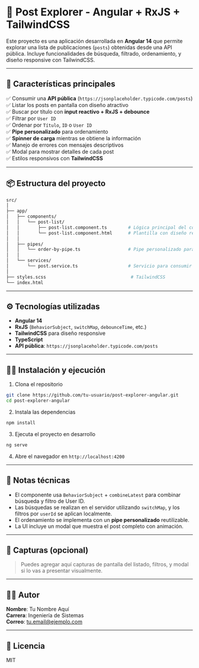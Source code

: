 # 📝 Post Explorer - Angular + RxJS + TailwindCSS

Este proyecto es una aplicación desarrollada en **Angular 14** que permite explorar una lista de publicaciones (`posts`) obtenidas desde una API pública. Incluye funcionalidades de búsqueda, filtrado, ordenamiento, y diseño responsive con TailwindCSS.

---

## 🚀 Características principales

✅ Consumir una **API pública** (`https://jsonplaceholder.typicode.com/posts`)  
✅ Listar los posts en pantalla con diseño atractivo  
✅ Buscar por título con **input reactivo + RxJS + debounce**  
✅ Filtrar por `User ID`  
✅ Ordenar por `Título`, `ID` o `User ID`  
✅ **Pipe personalizado** para ordenamiento  
✅ **Spinner de carga** mientras se obtiene la información  
✅ Manejo de errores con mensajes descriptivos  
✅ Modal para mostrar detalles de cada post  
✅ Estilos responsivos con **TailwindCSS**

---

## 📦 Estructura del proyecto

```bash
src/
│
├── app/
│   ├── components/
│   │   └── post-list/
│   │       ├── post-list.component.ts        # Lógica principal del componente
│   │       └── post-list.component.html      # Plantilla con diseño responsive
│   │
│   ├── pipes/
│   │   └── order-by-pipe.ts                  # Pipe personalizado para ordenar los posts
│   │
│   └── services/
│       └── post.service.ts                   # Servicio para consumir la API
│
├── styles.scss                                # TailwindCSS
└── index.html
```

---

## ⚙️ Tecnologías utilizadas

- **Angular 14**
- **RxJS** (`BehaviorSubject`, `switchMap`, `debounceTime`, etc.)
- **TailwindCSS** para diseño responsive
- **TypeScript**
- **API pública**: `https://jsonplaceholder.typicode.com/posts`

---

## 🧑‍💻 Instalación y ejecución

1. Clona el repositorio

```bash
git clone https://github.com/tu-usuario/post-explorer-angular.git
cd post-explorer-angular
```

2. Instala las dependencias

```bash
npm install
```

3. Ejecuta el proyecto en desarrollo

```bash
ng serve
```

4. Abre el navegador en `http://localhost:4200`

---

## 🧠 Notas técnicas

- El componente usa `BehaviorSubject` + `combineLatest` para combinar búsqueda y filtro de User ID.
- Las búsquedas se realizan en el servidor utilizando `switchMap`, y los filtros por `userId` se aplican localmente.
- El ordenamiento se implementa con un **pipe personalizado** reutilizable.
- La UI incluye un modal que muestra el post completo con animación.

---

## 📸 Capturas (opcional)

> Puedes agregar aquí capturas de pantalla del listado, filtros, y modal si lo vas a presentar visualmente.

---

## 🧑‍🏫 Autor

**Nombre**: Tu Nombre Aquí  
**Carrera**: Ingeniería de Sistemas  
**Correo**: tu.email@ejemplo.com

---

## 📄 Licencia

MIT